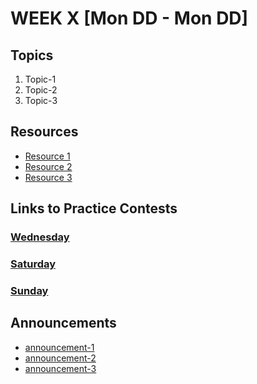 # WEEK X [Mon DD - Mon DD]

## Topics

1. Topic-1
2. Topic-2
3. Topic-3

## Resources

- [Resource 1](#)
- [Resource 2](#)
- [Resource 3](#)

## Links to Practice Contests

### [Wednesday](#)

### [Saturday](#)

### [Sunday](#)

## Announcements

- [announcement-1](#)
- [announcement-2](#)
- [announcement-3](#)
